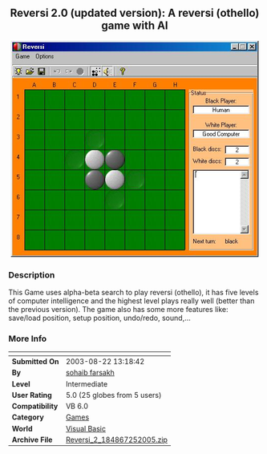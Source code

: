 ﻿<div align="center">

## Reversi 2\.0 \(updated version\): A reversi \(othello\) game with AI

<img src="PIC2005251544389800.jpg">
</div>

### Description

This Game uses alpha-beta search to play reversi (othello), it has five levels of computer intelligence and the highest level plays really well (better than the previous version). The game also has some more features like: save/load position, setup position, undo/redo, sound,...
 
### More Info
 


<span>             |<span>
---                |---
**Submitted On**   |2003-08-22 13:18:42
**By**             |[sohaib farsakh](https://github.com/Planet-Source-Code/PSCIndex/blob/master/ByAuthor/sohaib-farsakh.md)
**Level**          |Intermediate
**User Rating**    |5.0 (25 globes from 5 users)
**Compatibility**  |VB 6\.0
**Category**       |[Games](https://github.com/Planet-Source-Code/PSCIndex/blob/master/ByCategory/games__1-38.md)
**World**          |[Visual Basic](https://github.com/Planet-Source-Code/PSCIndex/blob/master/ByWorld/visual-basic.md)
**Archive File**   |[Reversi\_2\_184867252005\.zip](https://github.com/Planet-Source-Code/sohaib-farsakh-reversi-2-0-updated-version-a-reversi-othello-game-with-ai__1-58711/archive/master.zip)









